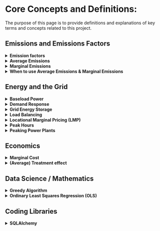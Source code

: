 # Core Concepts and Definitions:

The purpose of this page is to provide definitions and explanations of key terms and concepts related to this project.



## Emissions and Emissions Factors

<details>
<summary><strong>Emission factors</strong></summary>

* **Definition:** "An emission factor gives the relationship between the amount of a pollutant produced and the amount of raw material processed or burnt. For example, for mobile sources, the emission factor is given in terms of the relationship between the amount of a pollutant that is produced and the number of vehicle miles travelled. By using the emission factor of a pollutant and specific data regarding quantities of materials used by a given source, it is possible to compute emissions for the source. This approach is used in preparing an emissions inventory." [DEFRA](https://uk-air.defra.gov.uk/air-pollution/glossary.php?glossary_id=25)


* **Definition:** "An emission factor (EF) is a coefficient that describes the rate at which a given activity releases greenhouse gases (GHGs) into the atmosphere. They are also referred to as conversion factors, emission intensity and carbon intensity." [Climatiq](https://www.climatiq.io/docs/guides/understanding/what-is-an-emission-factor)
<br>

* **Note** This factor can vary on a number of factors including but not limited to the specific technology used, age and condition of a technology, the specific chemical properties of a given type of fuel. To illustrate the affect of the technology, take for example a coal-fired generator that is 30 years old. This generator will probably be less efficient than one that is 5 years old, and require more fuel to produce the same amount of electricity. More coal consumed in this scenario means more carbon and emissions per kWh. There can also be differences within the same category of fuel. For example bituminous coal generally has a higher heat content than [lignite](https://www.eia.gov/energyexplained/coal), and the overall footprint of carbon from natural gas may will vary based on its [source](https://www.eia.gov/energyexplained/natural-gas/) or [mixture](https://www.carbonbrief.org/whats-the-difference-between-natural-gas-liquid-natural-gas-shale-gas-shale-oil-and-methane-an-oil-and-gas-glossary/)
</details>

<details>
<summary><strong>Average Emissions </strong></summary>
<br>

 **Definition:**the total carbon emissions per amount of electricity produced by all generators in a system. [ADG Efficiency](https://adgefficiency.com/energy-basics-average-vs-marginal-carbon-emissions/)
<br>

 **Notes:** Average emissions are good for analysing environmental impact in the aggregate - over a year or over a large area. Using average emission factors helps simplify the calculations by providing a single value to represent the emissions from a system that contains a diverse set of power generation sources.
<br>
</details>

<details>
<summary><strong>Marginal Emissions</strong></summary>
<br>

**Definition:** "Marginal emissions refer to the amount of greenhouse gases or other pollutants emitted per unit of energy generated or consumed by the last power plant brought online or taken offline to meet fluctuating demand." [Powerledger](https://powerledger.io/media/marginal-emissions-what-you-need-to-know/)
<br>

**Notes:** To borrow from logistics and transportation - you can think of marginal emissions as analogous to the 'last mile' that your Amazon delivery takes on a shipment. Before getting to its final destination, there were likely a few different cargo ships, maybe rail cars or semi-trucks that carried your package before it was handed off to a local post office to be delivered. The cargo ship, train, and truck were all likely taking those routes regardless of your action to order this package. But the journey to your home to deliver the package was is a result directly caused by your action to order that package. Similarly, marginal emissions are the emissions associated with the last or next unit of electricity generated to meet demand (deliver your package in this analogy).
<br>

**Characteristics of Marginal Emissions**
 * The marginal generator is likely to be the most expensive generator at that time. (It may not be if the plant needs to be kept on for technical reasons). As renewables are characterized by low marginal costs, they are the ones that are unlikely to be pushed off the grid. [ADG Efficiency](https://adgefficiency.com/energy-basics-average-vs-marginal-carbon-emissions/)

 * **Additional sources:** [DESNZ](https://assets.publishing.service.gov.uk/media/66c85e891f215d9f0a913536/guidance-on-valuation-of-energy-use-ghg-emissions-background-documentation.pdf), [Electricity Maps](https://www.electricitymaps.com/content/marginal-emissions-what-they-are-and-when-to-use-them), [Lane Clark & Peacock LLP](https://assets.publishing.service.gov.uk/media/5a7dacfde5274a5eaea65a89/MEF_Analysis_-_Report_FINAL.pdf)
<br>
</details>

<details>
<summary><strong>When to use Average Emissions & Marginal Emissions</strong></summary>
<br>

 * Average emissions are useful for understanding the overall impact of a power generation system and for long-term planning and policy-making. They provide a broad view of emissions across all generators in a system.
 * Marginal emissions are more relevant for understanding the impact of specific actions or changes in electricity consumption, such as shifting demand to different times of the day or adding new renewable energy sources. They help identify the emissions associated with the next unit of electricity generated or consumed.
 * "The scientific consensus is clear: marginal emissions rates are the appropriate metric to use for measuring the consequential impact of load shifting, siting new loads, and building new renewables." [WattTime](https://watttime.org/data-science/data-signals/average-vs-marginal/)

<br>
</details>

## Energy and the Grid

<details>
<summary><strong>Baseload Power</strong></summary>
<br>

**Definition:** The amount of power made available by an energy producer (such as a power plant) to meet fundamental demands by consumers. [Merriam-Webster](https://www.merriam-webster.com/dictionary/baseload)
</details>
<details>
<summary><strong>Demand Response</strong></summary>
<br>

**Definitions:**
* "The changes in electric usage by end-use customers from their normal consumption patterns in response to changes in the price of electricity over time."
* "The incentive payments designed to induce lower electricity use at times of high wholesale market prices or when system reliability is jeopardized."

**Note:**
* It "includes all intentional modifications to consumption patterns of electricity of end use customers that are intended to alter the timing, level of instantaneous demand, or the total electricity consumption."
**Source:** [IEEE](http://ieeexplore.ieee.org/document/4275494/)

</details>


<details>
<summary><strong>Grid Energy Storage</strong></summary>
<br>

**Definition:** The technologies that are connected to the electrical power grid that store energy for later use (e.g. pumped-storage hydroelectricity, Vehicle to Grid, Batteries).
<br>

**Purpose:** These systems help balance supply and demand by storing excess electricity from variable renewables such as solar and inflexible sources like nuclear power, releasing it when needed.
<br>

**Source:** [Wikipedia](https://en.wikipedia.org/wiki/Grid_energy_storage)
<br>
</details>

<details>
<summary><strong>Load Balancing</strong></summary>
<br>

**Definition:** Load Balancing refers to the processes and techniques used to store extra power during periods with lower demand, and then release that power during periods of high demand. The aim is for the power supply system to have a load factor of 1. [Wikipedia](https://en.wikipedia.org/wiki/Load_balancing_(electrical_power))
<br>

For more information on load factors see [Electrical Rates: The Load Factor and the Density Factor](https://doi.org/10.2307/1885236)
<br>

Also known as *load matching* or *daily peak demand reserve*
</details>

<details>
<summary><strong>Locational Marginal Pricing (LMP)</strong></summary>
<br>

 **Definition:** A pricing mechanism used in electricity markets to determine the cost of delivering electricity at specific locations, taking into account the cost of generation and the constraints of the transmission network.
* The marginal price of electricity at a specific location (node) in the power grid, reflecting the cost of supplying the next increment of electricity demand at that location, considering generation costs and transmission constraints.
<br>

**Purpose:** LMP helps to ensure that electricity prices reflect the true cost of supplying power, including the impact of congestion and losses in the transmission system.
<br>

**Sources:** [UKERC](https://ukerc.ac.uk/news/locational-marginal-pricing/), [ISO-NE](https://www.iso-ne.com/participate/support/faq/lmp), [Enverus](https://www.enverus.com/blog/an-intro-to-locational-marginal-pricing/)
<br>
</details>




<details>
<summary><strong>Peak Hours</strong></summary>
<br>

 **Definition:** The hours in a day when people generally consume more electricity due to their daily routine such as getting ready for work in the morning or making dinner in the evening.
 <br>

 **Notes:** Peak hours usually occur in the morning or late afternoon/evening  (depending on location).
* In temperate climates - its usually when household appliances are heavily used in the evening after work hours.
* In hot climates  the peak is usually late afternoon when the AC load is high - also workplaces are still open and consuming power.
* In cold climates - the peak may be in the morning when the space heating and industry are both starting up.

**Sources:** [Wikipedia](https://en.wikipedia.org/wiki/Peaking_power_plant), [British Gas](https://www.britishgas.co.uk/energy/guides/off-peak-electricity.html)
<br>
</details>



<details>
<summary><strong>Peaking Power Plants</strong></summary>
<br>

**Definition:** The power plants that only run (or mainly run ) when there is a high demand. Because they only supply power occasionally - their power is usually more expensive per kilowatt hour than the base load.

<br>

**Notes:**
* These are different than the base load power plants - which are those that supply a dependable and consistent amount of electricity.
* Certain peaker plants may operate a few hours a day, or others only a few hours a year.
* Common peaker plants are  gas turbines or gas engines that burn natural gas - though some burn biogas or other petroleum derivations.
* Their efficiency is generally 20-42% for simple ones, and 30-42% for newer ones.
* The New York Power Authority (NYPA) is looking to replace gas peaker plants with battery storage. Ventura County in California was able to do this with Tesla Megapacks, and in Lessines, Belgium 40 Megapacks replaced a turbojet generator.

**Source:** [Wikipedia](https://en.wikipedia.org/wiki/Peaking_power_plant)
<br>
Also known as *peakers* or *peaker power plants*
</details>






## Economics

<details>
<summary><strong>Marginal Cost</strong></summary>
<br>

**Definition:** The cost of producing one additional unit of a good or service. It is a key concept in economics and is used to analyze the behavior of firms in competitive markets.[Investopedia](https://www.investopedia.com/terms/m/marginalcostofproduction.asp)
<br>

</details>


<details>
<summary><strong>(Average) Treatment effect</strong></summary>
<br>

**Definitions:**
* The "average causal effect of a binary variable on an outcome variable of scientific or policy interest." [MIT](https://economics.mit.edu/sites/default/files/publications/Treatment%20Effects.pdf)
* A "measure used to estimate the causal effect of a treatment or intervention on an outcome." [CausalWizard](https://causalwizard.app/inference/article/ate)

<br>
</details>





## Data Science / Mathematics

<details>
<summary><strong>Greedy Algorithm</strong></summary>
<br>

**Definition:** A problem-solving heuristic that makes the locally optimal choice at each stage with the hope of finding a global optimum. [Geeks for Geeks](https://www.geeksforgeeks.org/dsa/greedy-algorithms/)

<br>
</details>

<details>
<summary><strong>Ordinary Least Squares Regression (OLS)</strong></summary>
<br>

**Definition:** A technique for estimating the coefficients of a linear regression equation by minimizing the sum of the squared differences between the observed and predicted values. [XLSTAT](https://www.xlstat.com/solutions/features/ordinary-least-squares-regression-ols)
* Y = β0 + Σj=1..p βjXj + ε

<br>
</details>



## Coding Libraries


<details>
<summary><strong>SQLAlchemy</strong></summary>
<br>
SQLAlchemy is a Python database toolkit - essentially the bridge between Python and SQL databases.
It provides a set of high-level API's to interact with databases, allowing you to write Python code that can create, read, update, and delete data in a database.
<br>

Core Aspects:
* *create_engine* : This is the core function that creates a new SQLAlchemy engine instance, stores the information needed to connect to the database, and establishes that connection.
    * It takes a database URL as an argument, which specifies the database dialect (e.g., PostgreSQL), username, password, host, port, and database name.
    * The URL format is: dialect+driver://username:password@host:port/database
* *inspect* : The inspect function is used to create an inspector object, which can be used to get information about the database schema including:
    * schema names in the database
    * table names in the schemas
    * column names and data types for tables
    * foreign key relationships
    * This object usually retrieves the information from the information_schema system table, but just wraps the SQL queries into a more user-friendly interface.
*  *text* : The text function is used to safely wrap SQL strings and create a text object which is then passed and its contained queries executed.

Importing SQLAlchemy ORM libraries - the Object Relational Mapper (ORM) is a way to interact with the database using Python objects instead of SQL queries.
It automatically maps database tables to Python classes, table columns to class attributes, and table rows to Python objects.
It allows you to interact with the database using Python code instead of writing raw SQL queries.

[Documentation](https://docs.sqlalchemy.org/en/20/)


<br>
</details>
